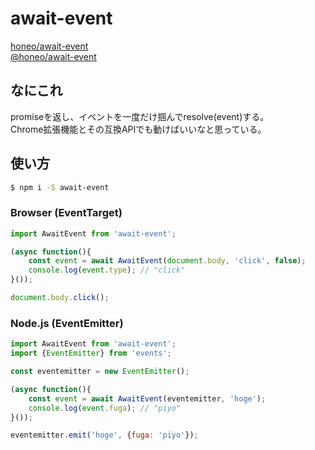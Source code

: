 # await-event
[honeo/await-event](https://github.com/honeo/await-event)  
[@honeo/await-event](https://www.npmjs.com/package/@honeo/await-event)

## なにこれ
promiseを返し、イベントを一度だけ掴んでresolve(event)する。  
Chrome拡張機能とその互換APIでも動けばいいなと思っている。

## 使い方
```sh
$ npm i -S await-event
```

### Browser (EventTarget)
```js
import AwaitEvent from 'await-event';

(async function(){
	const event = await AwaitEvent(document.body, 'click', false);
	console.log(event.type); // "click"
}());

document.body.click();
```

### Node.js (EventEmitter)
```js
import AwaitEvent from 'await-event';
import {EventEmitter} from 'events';

const eventemitter = new EventEmitter();

(async function(){
	const event = await AwaitEvent(eventemitter, 'hoge');
	console.log(event.fuga); // "piyo"
}());

eventemitter.emit('hoge', {fuga: 'piyo'});
```
